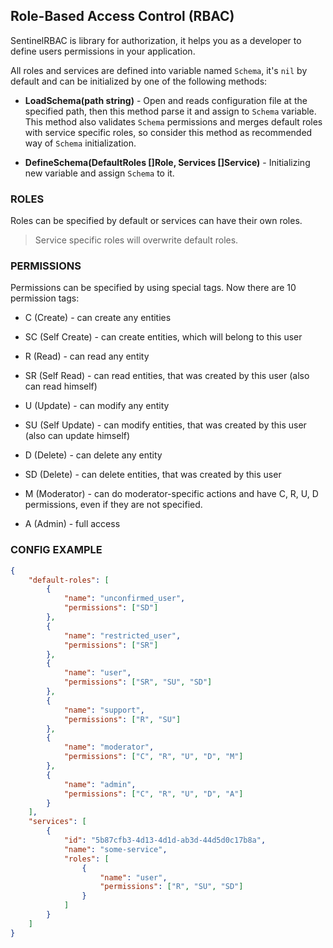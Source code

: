 ## Role-Based Access Control (RBAC)

SentinelRBAC is library for authorization, it helps you as a developer to define users permissions in your application.

All roles and services are defined into variable named `Schema`, it's `nil` by default and can be initialized by one of the following methods:

-   **LoadSchema(path string)** - Open and reads configuration file at the specified path, then this method parse it and assign to `Schema` variable. This method also validates `Schema` permissions and merges default roles with service specific roles, so consider this method as recommended way of `Schema` initialization.

-   **DefineSchema(DefaultRoles []Role, Services []Service)** - Initializing new variable and assign `Schema` to it.

### ROLES

Roles can be specified by default or services can have their own roles.

> Service specific roles will overwrite default roles.

### PERMISSIONS

Permissions can be specified by using special tags. Now there are 10 permission tags:

-   C (Create) - can create any entities

-   SC (Self Create) - can create entities, which will belong to this user

-   R (Read) - can read any entity

-   SR (Self Read) - can read entities, that was created by this user (also can read himself)

-   U (Update) - can modify any entity

-   SU (Self Update) - can modify entities, that was created by this user (also can update himself)

-   D (Delete) - can delete any entity

-   SD (Delete) - can delete entities, that was created by this user

-   M (Moderator) - can do moderator-specific actions and have C, R, U, D permissions, even if they are not specified.

-   A (Admin) - full access

### CONFIG EXAMPLE

```json
{
    "default-roles": [
        {
            "name": "unconfirmed_user",
            "permissions": ["SD"]
        },
        {
            "name": "restricted_user",
            "permissions": ["SR"]
        },
        {
            "name": "user",
            "permissions": ["SR", "SU", "SD"]
        },
        {
            "name": "support",
            "permissions": ["R", "SU"]
        },
        {
            "name": "moderator",
            "permissions": ["C", "R", "U", "D", "M"]
        },
        {
            "name": "admin",
            "permissions": ["C", "R", "U", "D", "A"]
        }
    ],
    "services": [
        {
            "id": "5b87cfb3-4d13-4d1d-ab3d-44d5d0c17b8a",
            "name": "some-service",
            "roles": [
                {
                    "name": "user",
                    "permissions": ["R", "SU", "SD"]
                }
            ]
        }
    ]
}
```
